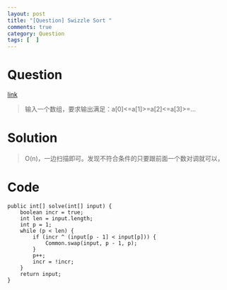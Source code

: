 ```yaml
---
layout: post
title: "[Question] Swizzle Sort "
comments: true
category: Question
tags: [  ]
---
```


# Question

[link](http://www.mitbbs.com/article_t/Recommend/31493121.html)

> 输入一个数组，要求输出满足：a[0]<=a[1]>=a[2]<=a[3]>=…

# Solution

> O(n)，一边扫描即可。发现不符合条件的只要跟前面一个数对调就可以，

# Code

	public int[] solve(int[] input) {
		boolean incr = true;
		int len = input.length;
		int p = 1;
		while (p < len) {
			if (incr ^ (input[p - 1] < input[p])) {
				Common.swap(input, p - 1, p);
			}
			p++;
			incr = !incr;
		}
		return input;
	}
